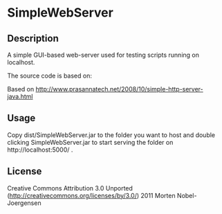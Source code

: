 SimpleWebServer
====================================

## Description

A simple GUI-based web-server used for testing scripts running on localhost.

The source code is based on:

Based on http://www.prasannatech.net/2008/10/simple-http-server-java.html

## Usage

Copy dist/SimpleWebServer.jar to the folder you want to host and double clicking SimpleWebServer.jar to start
serving the folder on http://localhost:5000/ .

## License

Creative Commons Attribution 3.0 Unported (http://creativecommons.org/licenses/by/3.0/)
2011 Morten Nobel-Joergensen


